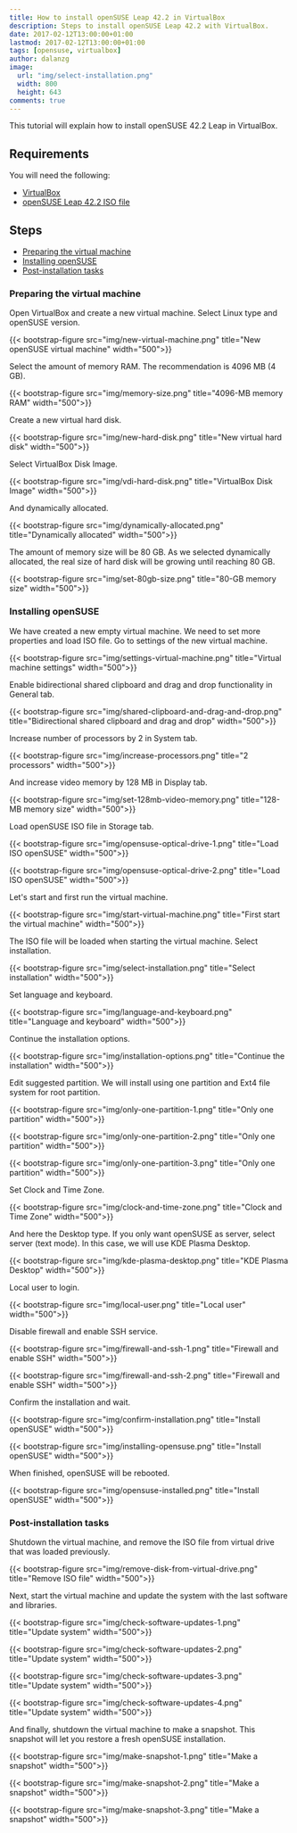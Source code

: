 ```yaml
---
title: How to install openSUSE Leap 42.2 in VirtualBox
description: Steps to install openSUSE Leap 42.2 with VirtualBox.
date: 2017-02-12T13:00:00+01:00
lastmod: 2017-02-12T13:00:00+01:00
tags: [opensuse, virtualbox]
author: dalanzg
image:  
  url: "img/select-installation.png"
  width: 800
  height: 643
comments: true
---
```


This tutorial will explain how to install openSUSE 42.2 Leap in VirtualBox.

## Requirements

You will need the following:

- [VirtualBox](https://www.virtualbox.org/wiki/Downloads)
- [openSUSE Leap 42.2 ISO file](https://software.opensuse.org/422/en)

## Steps

- [Preparing the virtual machine](#preparing-the-virtual-machine)
- [Installing openSUSE](#installing-opensuse)
- [Post-installation tasks](#post-installation-tasks)

### Preparing the virtual machine

Open VirtualBox and create a new virtual machine. Select Linux type and openSUSE version.

{{< bootstrap-figure src="img/new-virtual-machine.png" title="New openSUSE virtual machine" width="500">}}

Select the amount of memory RAM. The recommendation is 4096 MB (4 GB).

{{< bootstrap-figure src="img/memory-size.png" title="4096-MB memory RAM" width="500">}}

Create a new virtual hard disk.

{{< bootstrap-figure src="img/new-hard-disk.png" title="New virtual hard disk" width="500">}}

Select VirtualBox Disk Image.

{{< bootstrap-figure src="img/vdi-hard-disk.png" title="VirtualBox Disk Image" width="500">}}

And dynamically allocated.

{{< bootstrap-figure src="img/dynamically-allocated.png" title="Dynamically allocated" width="500">}}

The amount of memory size will be 80 GB. As we selected dynamically allocated, the real size of hard disk will be growing until reaching 80 GB.

{{< bootstrap-figure src="img/set-80gb-size.png" title="80-GB memory size" width="500">}}

### Installing openSUSE

We have created a new empty virtual machine. We need to set more properties and load ISO file. Go to settings of the new virtual machine.

{{< bootstrap-figure src="img/settings-virtual-machine.png" title="Virtual machine settings" width="500">}}

Enable bidirectional shared clipboard and drag and drop functionality in General tab.

{{< bootstrap-figure src="img/shared-clipboard-and-drag-and-drop.png" title="Bidirectional shared clipboard and drag and drop" width="500">}}

Increase number of processors by 2 in System tab.

{{< bootstrap-figure src="img/increase-processors.png" title="2 processors" width="500">}}

And increase video memory by 128 MB in Display tab.

{{< bootstrap-figure src="img/set-128mb-video-memory.png" title="128-MB memory size" width="500">}}

Load openSUSE ISO file in Storage tab.

{{< bootstrap-figure src="img/opensuse-optical-drive-1.png" title="Load ISO openSUSE" width="500">}}

{{< bootstrap-figure src="img/opensuse-optical-drive-2.png" title="Load ISO openSUSE" width="500">}}

Let's start and first run the virtual machine.

{{< bootstrap-figure src="img/start-virtual-machine.png" title="First start the virtual machine" width="500">}}

The ISO file will be loaded when starting the virtual machine. Select installation.

{{< bootstrap-figure src="img/select-installation.png" title="Select installation" width="500">}}

Set language and keyboard.

{{< bootstrap-figure src="img/language-and-keyboard.png" title="Language and keyboard" width="500">}}

Continue the installation options.

{{< bootstrap-figure src="img/installation-options.png" title="Continue the installation" width="500">}}

Edit suggested partition. We will install using one partition and Ext4 file system for root partition.

{{< bootstrap-figure src="img/only-one-partition-1.png" title="Only one partition" width="500">}}

{{< bootstrap-figure src="img/only-one-partition-2.png" title="Only one partition" width="500">}}

{{< bootstrap-figure src="img/only-one-partition-3.png" title="Only one partition" width="500">}}

Set Clock and Time Zone.

{{< bootstrap-figure src="img/clock-and-time-zone.png" title="Clock and Time Zone" width="500">}}

And here the Desktop type. If you only want openSUSE as server, select server (text mode). In this case, we will use KDE Plasma Desktop.

{{< bootstrap-figure src="img/kde-plasma-desktop.png" title="KDE Plasma Desktop" width="500">}}

Local user to login.

{{< bootstrap-figure src="img/local-user.png" title="Local user" width="500">}}

Disable firewall and enable SSH service.

{{< bootstrap-figure src="img/firewall-and-ssh-1.png" title="Firewall and enable SSH" width="500">}}

{{< bootstrap-figure src="img/firewall-and-ssh-2.png" title="Firewall and enable SSH" width="500">}}

Confirm the installation and wait.

{{< bootstrap-figure src="img/confirm-installation.png" title="Install openSUSE" width="500">}}

{{< bootstrap-figure src="img/installing-opensuse.png" title="Install openSUSE" width="500">}}

When finished, openSUSE will be rebooted.

{{< bootstrap-figure src="img/opensuse-installed.png" title="Install openSUSE" width="500">}}

### Post-installation tasks

Shutdown the virtual machine, and remove the ISO file from virtual drive that was loaded previously.

{{< bootstrap-figure src="img/remove-disk-from-virtual-drive.png" title="Remove ISO file" width="500">}}

Next, start the virtual machine and update the system with the last software and libraries.

{{< bootstrap-figure src="img/check-software-updates-1.png" title="Update system" width="500">}}

{{< bootstrap-figure src="img/check-software-updates-2.png" title="Update system" width="500">}}

{{< bootstrap-figure src="img/check-software-updates-3.png" title="Update system" width="500">}}

{{< bootstrap-figure src="img/check-software-updates-4.png" title="Update system" width="500">}}

And finally, shutdown the virtual machine to make a snapshot. This snapshot will let you restore a fresh openSUSE installation.

{{< bootstrap-figure src="img/make-snapshot-1.png" title="Make a snapshot" width="500">}}

{{< bootstrap-figure src="img/make-snapshot-2.png" title="Make a snapshot" width="500">}}

{{< bootstrap-figure src="img/make-snapshot-3.png" title="Make a snapshot" width="500">}}
